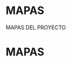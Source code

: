 # MAPAS
MAPAS DEL PROYECTO
 	<html>
<head>
  <title>MAPAS </title>
</head>
<body>
<h1> MAPAS </h1>
</body>
</html>
